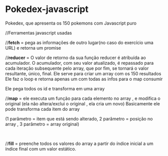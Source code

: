 # Pokedex-javascript
Pokedex, que apresenta os 150 pokemons com Javascript puro

//Ferramentas javascript usadas
<p>
//<strong>fetch</strong> = pega as informações de outro lugar(no caso do exercício uma URL) e retorna um promise
</p>
<p>
//<strong>reducer</strong> = O valor de retorno da sua função reducer é atribuída ao acumulador. O acumulador, com seu valor atualizado, é repassado para cada iteração subsequente pelo array, que por fim, se tornará o valor resultante, único, final. Ele serve para criar um array com os 150 resultados Ele faz o loop e retorna apenas um com todas as infos para o map consumir
  
  Ele pega todos os id e transforma em uma array
</p>

<p>
//<strong>map</strong> = ele executa um função para cada elemento no array , e modifica o original (ela não altera/exclui o original , ela cria um novo)
Basicamente ele pode transforma  cada item do array
  
  (1 parâmetro = item que está sendo alterado, 2 parâmetro = posição no array , 3 parâmetro = array original)
</p>

<br>
<p>
//<strong>fill</strong> =  preenche todos os valores do array a partir do índice inicial a um índice final com um valor estático.
</p>

